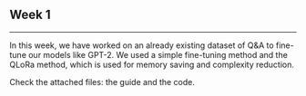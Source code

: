 ## Week 1
----------
In this week, we have worked on an already existing dataset of Q&A to fine-tune our models like GPT-2. We used a simple fine-tuning method and the QLoRa method, which is used for memory saving and complexity reduction.

Check the attached files: the guide and the code.
